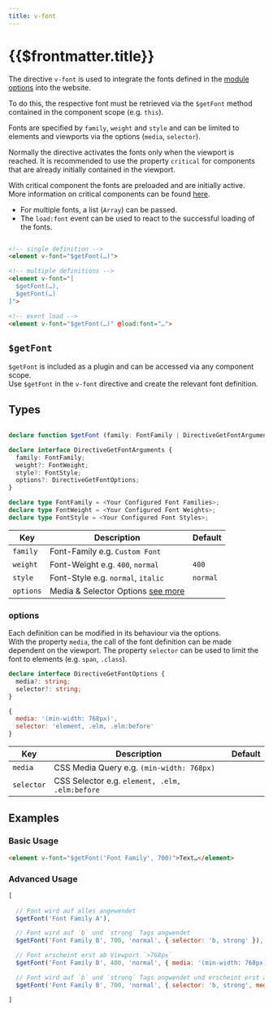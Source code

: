 ```yaml
---
title: v-font
---
```


# {{$frontmatter.title}}

The directive `v-font` is used to integrate the fonts defined in the [module options](/guide/options#fonts) into the website.

To do this, the respective font must be retrieved via the `$getFont` method contained in the component scope (e.g. `this`).

Fonts are specified by `family`, `weight` and `style` and can be limited to elements and viewports via the options (`media`, `selector`).

Normally the directive activates the fonts only when the viewport is reached.
It is recommended to use the property `critical` for components that are already initially contained in the viewport.

With critical component the fonts are preloaded and are initially active.  
More information on critical components can be found [here](/guide/usage#critical-prop-for-critical-components).

- For multiple fonts, a list (`Array`) can be passed.
- The `load:font` event can be used to react to the successful loading of the fonts.

````html

<!-- single definition -->
<element v-font="$getFont(…)">

<!-- multiple definitions -->
<element v-font="[
  $getFont(…),
  $getFont(…)
]">

<!-- event load -->
<element v-font="$getFont(…)" @load:font="…">
````

## `$getFont`

`$getFont` is included as a plugin and can be accessed via any component scope.  
Use `$getFont` in the `v-font` directive and create the relevant font definition.

## Types

```ts

declare function $getFont (family: FontFamily | DirectiveGetFontArguments, weight?: FontWeight, style?: FontStyle, options?: DirectiveGetFontOptions) => DirectiveGetFontResult;

declare interface DirectiveGetFontArguments {
  family: FontFamily;
  weight?: FontWeight;
  style?: FontStyle;
  options?: DirectiveGetFontOptions;
}

declare type FontFamily = <Your Configured Font Families>;
declare type FontWeight = <Your Configured Font Weights>;
declare type FontStyle = <Your Configured Font Styles>;

```

| Key       | Description                                                     | Default  |
| --------- | --------------------------------------------------------------- | -------- |
| `family`  | Font-Family e.g. `Custom Font`                                  |          |
| `weight`  | Font-Weight e.g. `400`, `normal`                                | `400`    |
| `style`   | Font-Style e.g. `normal`, `italic`                              | `normal` |
| `options` | Media & Selector Options [see more](/directives/v-font#options) |          |

### options

Each definition can be modified in its behaviour via the options.  
With the property `media`, the call of the font definition can be made dependent on the viewport.
The property `selector` can be used to limit the font to elements (e.g. `span`, `.class`).

```ts
declare interface DirectiveGetFontOptions {
  media?: string;
  selector?: string;
}
```

````js
{
  media: '(min-width: 768px)',
  selector: 'element, .elm, .elm:before'
}
````

| Key        | Description                                    | Default |
| ---------- | ---------------------------------------------- | ------- |
| `media`    | CSS Media Query e.g. `(min-width: 768px)`      |         |
| `selector` | CSS Selector e.g. `element, .elm, .elm:before` |         |

## Examples

### Basic Usage

````html
<element v-font="$getFont('Font Family', 700)">Text…</element>
````

### Advanced Usage

````js
[
  
  // Font wird auf alles angewendet
  $getFont('Font Family A'),

  // Font wird auf `b` und `strong` Tags angwendet
  $getFont('Font Family B', 700, 'normal', { selector: 'b, strong' }),

  // Font erscheint erst ab Viewport `>768px`
  $getFont('Font Family B', 400, 'normal', { media: '(min-width: 768px)' }),

  // Font wird auf `b` und `strong` Tags angwendet und erscheint erst ab Viewport `>768px`
  $getFont('Font Family B', 700, 'normal', { selector: 'b, strong', media: '(min-width: 768px)' })

]
````
